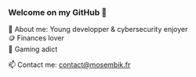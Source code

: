 ### Welcome on my GitHub 👾

🙌 About me: Young developper & cybersecurity enjoyer <br>
🪙 Finances lover <br>
👾 Gaming adict <br>

📫 Contact me: contact@mosembik.fr
